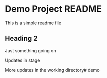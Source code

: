 # Demo Project README

This is a simple readme file

## Heading 2
Just something going on

Updates in stage

More updates in the working directory# demo
